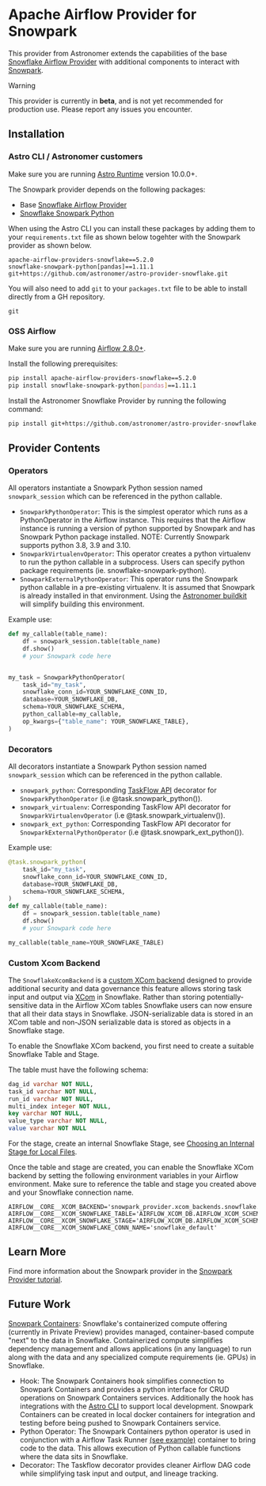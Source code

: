 # Apache Airflow Provider for Snowpark

This provider from Astronomer extends the capabilities of the base [Snowflake Airflow Provider](https://github.com/apache/airflow/tree/main/airflow/providers/snowflake) with additional components to interact with [Snowpark](https://docs.snowflake.com/en/developer-guide/snowpark/index).

> [!WARNING]
> This provider is currently in **beta**, and is not yet recommended for production use. Please report any issues you encounter. 

## Installation

### Astro CLI / Astronomer customers

Make sure you are running [Astro Runtime](https://docs.astronomer.io/astro/runtime-release-notes) version 10.0.0+.

The Snowpark provider depends on the following packages:

- Base [Snowflake Airflow Provider](https://github.com/apache/airflow/tree/main/airflow/providers/snowflake)
- [Snowflake Snowpark Python](https://docs.snowflake.com/en/developer-guide/snowpark/python/index.html)

When using the Astro CLI you can install these packages by adding them to your `requirements.txt` file as shown below togehter with the Snowpark provider as shown below.

```text
apache-airflow-providers-snowflake==5.2.0
snowflake-snowpark-python[pandas]==1.11.1
git+https://github.com/astronomer/astro-provider-snowflake.git
```

You will also need to add `git` to your `packages.txt` file to be able to install directly from a GH repository.

```text
git
```

### OSS Airflow

Make sure you are running [Airflow 2.8.0+](https://airflow.apache.org/docs/apache-airflow/stable/index.html).

Install the following prerequisites:

```bash
pip install apache-airflow-providers-snowflake==5.2.0
pip install snowflake-snowpark-python[pandas]==1.11.1
```

Install the Astronomer Snowflake Provider by running the following command:

```bash
pip install git+https://github.com/astronomer/astro-provider-snowflake.git
```

## Provider Contents

### Operators

All operators instantiate a Snowpark Python session named `snowpark_session` which can be referenced in the python callable. 

- `SnowparkPythonOperator`: This is the simplest operator which runs as a PythonOperator in the Airflow instance. This requires that the Airflow instance is running a version of python supported by Snowpark and has Snowpark Python package installed. NOTE: Currently Snowpark supports python 3.8, 3.9 and 3.10.
- `SnowparkVirtualenvOperator`: This operator creates a python virtualenv to run the python callable in a subprocess. Users can specify python package requirements (ie. snowflake-snowpark-python).  
- `SnowparkExternalPythonOperator`: This operator runs the Snowpark python callable in a pre-existing virtualenv. It is assumed that Snowpark is already installed in that environment. Using the [Astronomer buildkit](https://github.com/astronomer/astro-provider-venv) will simplify building this environment.

Example use:

```python
def my_callable(table_name):
    df = snowpark_session.table(table_name)
    df.show()
    # your Snowpark code here


my_task = SnowparkPythonOperator(
    task_id="my_task",
    snowflake_conn_id=YOUR_SNOWFLAKE_CONN_ID,
    database=YOUR_SNOWFLAKE_DB,
    schema=YOUR_SNOWFLAKE_SCHEMA,
    python_callable=my_callable,
    op_kwargs={"table_name": YOUR_SNOWFLAKE_TABLE},
)
```

### Decorators

All decorators instantiate a Snowpark Python session named `snowpark_session` which can be referenced in the python callable. 

- `snowpark_python`: Corresponding [TaskFlow API](https://docs.astronomer.io/learn/airflow-decorators) decorator for `SnowparkPythonOperator` (i.e @task.snowpark_python()).
- `snowpark_virtualenv`: Corresponding TaskFlow API decorator for `SnowparkVirtualenvOperator` (i.e @task.snowpark_virtualenv()).
- `snowpark_ext_python`: Corresponding TaskFlow API decorator for `SnowparkExternalPythonOperator` (i.e @task.snowpark_ext_python()).

Example use:

```python
@task.snowpark_python(
    task_id="my_task",
    snowflake_conn_id=YOUR_SNOWFLAKE_CONN_ID,
    database=YOUR_SNOWFLAKE_DB,
    schema=YOUR_SNOWFLAKE_SCHEMA,
)
def my_callable(table_name):
    df = snowpark_session.table(table_name)
    df.show()
    # your Snowpark code here

my_callable(table_name=YOUR_SNOWFLAKE_TABLE)
```

### Custom Xcom Backend

The `SnowflakeXcomBackend` is a [custom XCom backend](https://docs.astronomer.io/learn/xcom-backend-tutorial) designed to provide additional security and data governance this feature allows storing task input and output via [XCom](https://docs.astronomer.io/learn/airflow-passing-data-between-tasks#xcom) in Snowflake. Rather than storing potentially-sensitive data in the Airflow XCom tables Snowflake users can now ensure that all their data stays in Snowflake. JSON-serializable data is stored in an XCom table and non-JSON serializable data is stored as objects in a Snowflake stage.

To enable the Snowflake XCom backend, you first need to create a suitable Snowflake Table and Stage. 

The table must have the following schema:

```sql
dag_id varchar NOT NULL, 
task_id varchar NOT NULL, 
run_id varchar NOT NULL,
multi_index integer NOT NULL,
key varchar NOT NULL,
value_type varchar NOT NULL,
value varchar NOT NULL
```

For the stage, create an internal Snowflake Stage, see [Choosing an Internal Stage for Local Files](https://docs.snowflake.com/en/user-guide/data-load-local-file-system-create-stage).

Once the table and stage are created, you can enable the Snowflake XCom backend by setting the following environment variables in your Airflow environment. Make sure to reference the table and stage you created above and your Snowflake connection name.

```text
AIRFLOW__CORE__XCOM_BACKEND='snowpark_provider.xcom_backends.snowflake.SnowflakeXComBackend'
AIRFLOW__CORE__XCOM_SNOWFLAKE_TABLE='AIRFLOW_XCOM_DB.AIRFLOW_XCOM_SCHEMA.XCOM_TABLE'
AIRFLOW__CORE__XCOM_SNOWFLAKE_STAGE='AIRFLOW_XCOM_DB.AIRFLOW_XCOM_SCHEMA.XCOM_STAGE'
AIRFLOW__CORE__XCOM_SNOWFLAKE_CONN_NAME='snowflake_default'
```

## Learn More

Find more information about the Snowpark provider in the [Snowpark Provider tutorial](https://docs.astronomer.io/learn/airflow-snowpark).

## Future Work

[Snowpark Containers](https://www.snowflake.com/snowpark-container-services/): Snowflake's containerized compute offering (currently in Private Preview) provides managed, container-based compute "next" to the data in Snowflake.  Containerized compute simplifies dependency management and allows applications (in any language) to run along with the data and any specialized compute requirements (ie. GPUs) in Snowflake.

- Hook: The Snowpark Containers hook simplifies connection to Snowpark Containers and provides a python interface for CRUD operations on Snowpark Containers services. Additionally the hook has integrations with the [Astro CLI](https://github.com/astronomer/astro-cli) to support local development. Snowpark Containers can be created in local docker containers for integration and testing before being pushed to Snowpark Containers service. 
- Python Operator: The Snowpark Containers python operator is used in conjunction with a Airflow Task Runner [(see example)](https://github.com/astronomer/airflow-snowpark-containers-demo/tree/main/include/airflow-runner) container to bring code to the data. This allows execution of Python callable functions where the data sits in Snowflake. 
- Decorator: The Taskflow decorator provides cleaner Airflow DAG code while simplifying task input and output, and lineage tracking.